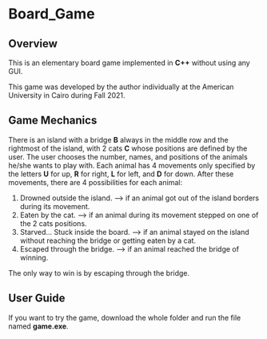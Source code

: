 # Board_Game
## Overview
This is an elementary board game implemented in **C++** without using any GUI.

This game was developed by the author individually at the American University in Cairo during Fall 2021.

## Game Mechanics
There is an island with a bridge **B** always in the middle row and the rightmost of the island, with 2 cats **C** whose positions are defined by the user.
The user chooses the number, names, and positions of the animals he/she wants to play with.
Each animal has 4 movements only specified by the letters **U** for up, **R** for right, **L** for left, and **D** for down.
After these movements, there are 4 possibilities for each animal:
1. Drowned outside the island. --> if an animal got out of the island borders during its movement.
2. Eaten by the cat. --> if an animal during its movement stepped on one of the 2 cats positions.
3. Starved... Stuck inside the board. --> if an animal stayed on the island without reaching the bridge or getting eaten by a cat.
4. Escaped through the bridge. --> if an animal reached the bridge of winning.

The only way to win is by escaping through the bridge.

## User Guide
If you want to try the game, download the whole folder and run the file named **game.exe**.
